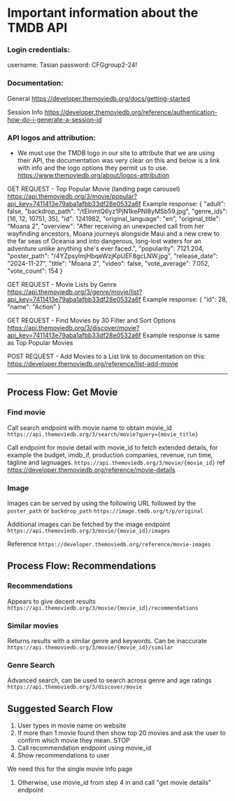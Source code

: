 # Important information about the TMDB API

### Login credentials:
username: Tasian
password: CFGgroup2-24!

### Documentation:
General
https://developer.themoviedb.org/docs/getting-started

Session Info
https://developer.themoviedb.org/reference/authentication-how-do-i-generate-a-session-id

### API logos and attribution:
- We must use the TMDB logo in our site to attribute that we are using their API, the documentation was very clear on 
this and below is a link with info and the logo options they permit us to use.
https://www.themoviedb.org/about/logos-attribution

GET REQUEST - Top Popular Movie (landing page carousel)
https://api.themoviedb.org/3/movie/popular?api_key=7411413e79aba1afbb33df28e0532a6f
Example response:
{
      "adult": false,
      "backdrop_path": "/tElnmtQ6yz1PjN1kePNl8yMSb59.jpg",
      "genre_ids": [16, 12, 10751, 35],
      "id": 1241982,
      "original_language": "en",
      "original_title": "Moana 2",
      "overview": "After receiving an unexpected call from her wayfinding ancestors, Moana journeys alongside Maui and a new crew to the far seas of Oceania and into dangerous, long-lost waters for an adventure unlike anything she's ever faced.",
      "popularity": 7121.204,
      "poster_path": "/4YZpsylmjHbqeWzjKpUEF8gcLNW.jpg",
      "release_date": "2024-11-27",
      "title": "Moana 2",
      "video": false,
      "vote_average": 7.052,
      "vote_count": 154
    }

GET REQUEST - Movie Lists by Genre
https://api.themoviedb.org/3/genre/movie/list?api_key=7411413e79aba1afbb33df28e0532a6f
Example response:
 {
      "id": 28,
      "name": "Action"
    }

GET REQUEST - Find Movies by 30 Filter and Sort Options 
https://api.themoviedb.org/3/discover/movie?api_key=7411413e79aba1afbb33df28e0532a6f
Example response is same as Top Popular Movies 


POST REQUEST - Add Movies to a List 
link to documentation on this:
https://developer.themoviedb.org/reference/list-add-movie

____

## Process Flow: Get Movie

### Find movie
Call search endpoint with movie name to obtain movie_id
```https://api.themoviedb.org/3/search/movie?query={movie_title}```

Call endpoint for movie detail with movie_id to fetch extended details, for example the budget, imdb_if, 
production companies, revenue, run time, tagline and lagnuages.
```https://api.themoviedb.org/3/movie/{movie_id}```
ref
https://developer.themoviedb.org/reference/movie-details

### Image
Images can be served by using the following URL followed by the ```poster_path``` or 
```backdrop_path```
```https://image.tmdb.org/t/p/original```

Additional images can be fetched  by the image endpoint
```https://api.themoviedb.org/3/movie/{movie_id}/images```

Reference 
```https://developer.themoviedb.org/reference/movie-images```

## Process Flow: Recommendations
### Recommendations
Appears to give decent results
```https://api.themoviedb.org/3/movie/{movie_id}/recommendations```

### Similar movies
Returns results with a similar genre and keywords.  Can be inaccurate
```https://api.themoviedb.org/3/movie/{movie_id}/similar```

### Genre Search
Advanced search, can be used to search across genre and age ratings
```https://api.themoviedb.org/3/discover/movie```

## Suggested Search Flow
1. User types in movie name on website
2. If more than 1 movie found then show top 20 movies and ask the user to confirm which movie they mean. STOP
3. Call recommendation endpoint using movie_id
4. Show recommendations to user

We need this for the single movie info page 
1. Otherwise, use movie_id from step 4 in and call "get movie details" endpoint